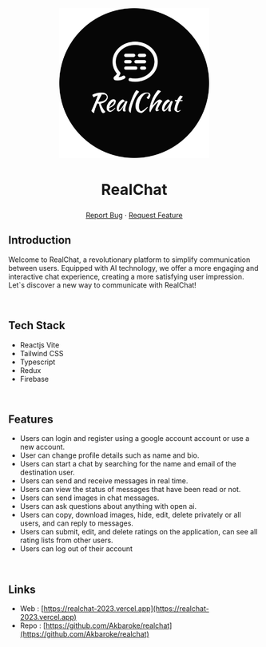 <div align="center">
  <a href="https://realchat-2023.vercel.app">
    <img src="./public/realchat.svg" alt="Logo" width="300">
  </a>
  <h2 style="font-size:30px;" align="center"><strong>RealChat</strong></h2>
  <p align="center">
    <a href="https://github.com/Akbaroke/realchat/issues">Report Bug</a>
    ·
    <a href="https://github.com/Akbaroke/realchat/issues">Request Feature</a>
  </p>

</div>

## Introduction

Welcome to RealChat, a revolutionary platform to simplify communication between users. Equipped with AI technology, we offer a more engaging and interactive chat experience, creating a more satisfying user impression. Let`s discover a new way to communicate with RealChat!

<br/>

## Tech Stack

- Reactjs Vite
- Tailwind CSS
- Typescript
- Redux
- Firebase

<br/>

## Features

- Users can login and register using a google account account or use a new account.
- User can change profile details such as name and bio.
- Users can start a chat by searching for the name and email of the destination user.
- Users can send and receive messages in real time.
- Users can view the status of messages that have been read or not.
- Users can send images in chat messages.
- Users can ask questions about anything with open ai.
- Users can copy, download images, hide, edit, delete privately or all users, and can reply to messages.
- Users can submit, edit, and delete ratings on the application, can see all rating lists from other users.
- Users can log out of their account

<br/>

## Links

- Web : [https://realchat-2023.vercel.app](https://realchat-2023.vercel.app)
- Repo : [https://github.com/Akbaroke/realchat](https://github.com/Akbaroke/realchat)
